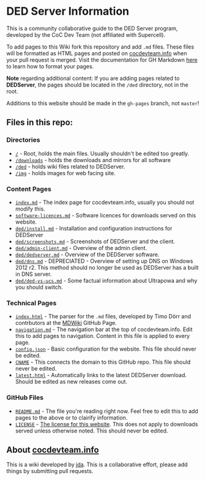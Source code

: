 # DED Server Information

This is a community collaborative guide to the DED Server program, developed by the CoC Dev Team (not affiliated with Supercell). 

To add pages to this Wiki fork this repository and add `.md` files. These files will be formatted as HTML pages and posted on [cocdevteam.info](http://cocdevteam.info/) when your pull request is merged. Visit the documentation for GH Markdown [here](https://help.github.com/articles/github-flavored-markdown/) to learn how to format your pages.

**Note** regarding additional content: If you are adding pages related to **DEDServer**, the pages should be located in the `/ded` directory, not in the root.

Additions to this website should be made in the `gh-pages` branch, not `master`!

## Files in this repo:

### Directories

 * [`/`](/) - Root, holds the main files. Usually shouldn't be edited too greatly.
 * [`/downloads`](/downloads) - holds the downloads and mirrors for all software
 * [`/ded`](/ded) - holds wiki files related to DEDServer.
 * [`/img`](/img) - holds images for web facing site.

### Content Pages

 * [`index.md`](/index.md) - The index page for cocdevteam.info, usually you should not modify this.
 * [`software-licences.md`](/software-licences.md) - Software licences for downloads served on this website.
 * [`ded/install.md`](/ded/install.md) - Installation and configuration instructions for DEDServer
 * [`ded/screenshots.md`](/ded/screenshots.md) - Screenshots of DEDServer and the client.
 * [`ded/admin-client.md`](/ded/admin-client.md) - Overview of the admin client.
 * [`ded/dedserver.md`](/ded/dedserver.md) - Overview of the DEDServer software.
 * [`ded/dns.md`](/ded/dns.md) - DEPRECIATED - Overview of setting up DNS on Windows 2012 r2. This method should no longer be used as DEDServer has a built in DNS server.
 * [`ded/ded-vs-ucs.md`](/ded/ded-vs-ucs.md) - Some factual information about Ultrapowa and why you should switch.

### Technical Pages

 * [`index.html`](/index.html) - The parser for the `.md` files, developed by Timo Dörr and contrbutors at the [MDWiki](https://github.com/Dynalon/mdwiki/) GitHub Page.
 * [`navigation.md`](/navigation.md) - The navigation bar at the top of cocdevteam.info. Edit this to add pages to navigation. Content in this file is applied to every page.
 * [`config.json`](/config.json) - Basic configuration for the website. This file should never be edited.
 * [`CNAME`](/CNAME) - This connects the domain to this GitHub repo. This file should never be edited.
 * [`latest.html`](/latest.html) - Automatically links to the latest DEDServer download. Should be edited as new releases come out.

### GitHub Files

 * [`README.md`](/README.md) - The file you're reading right now. Feel free to edit this to add pages to the above or to clairify information.
 * [`LICENSE`](/LICENSE) - [The license for this website](http://cocdevteam.info/LICENSE). This does not apply to downloads served unless otherwise noted. This should never be edited.

## About [cocdevteam.info](http://cocdevteam.info/)

This is a wiki developed by [jda](http://www.cocdevteam.com/forum/member.php?action=profile&uid=209). This is a collaborative effort, please add things by submitting pull requests.
